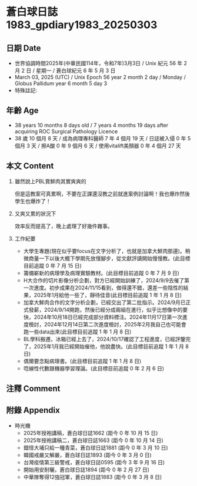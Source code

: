 [_metadata_:encoding]: - "utf-8"
[_metadata_:language]: - "zh-Hant-TW"
[_metadata_:fileformat]: - "markdown"
[_metadata_:MIME_type]: - "text/plain"
[_metadata_:markdown_version]: - "commonmark version 0.30"
[_metadata_:markdown_spec]: - "https://spec.commonmark.org/0.30/"

# 蒼白球日誌1983_gpdiary1983_20250303 #

## 日期 Date ##

* 世界協調時間2025年(中華民國114年，令和7年)3月3日 / Unix 紀元 56 年 2 月 2 日 / 星期一 / 蒼白球紀元 6 年 5 月 3 日
* March 03, 2025 (UTC) / Unix Epoch 56 year 2 month 2 day / Monday / Globus Pallidum year 6 month 5 day 3
* 特殊註記:

## 年齡 Age ##

* 38 years 10 months 8 days old / 7 years 4 months 19 days after acquiring ROC Surgical Pathology Licence
* 38 歲 10 個月 8 天 / 成為病理專科醫師 7 年 4 個月 19 天 / 日誌被入侵 0 年 5 個月 3 天 / 擦A酸 0 年 9 個月 6 天 / 使用vitalift美顏器 0 年 4 個月 27 天

## 本文 Content ##

1. 雖然說上PBL賞鮮肉其實爽爽的

    但是這教案可真累啊，不要在正課還沒教之前就進案例討論啊！我也爆炸然後學生也爆炸了！

2. 又爽又累的狀況下

    效率反而提高了，晚上處理了好幾件雜事。

3. 工作紀要

    - 大學生專題(現在似乎要focus在文字分析了，也就是加拿大鮮肉那邊)。稍微商量一下以後大概下學期先放慢腳步，從文獻評讀開始慢慢教。(此目標目前追蹤 0 年 7 月 15 日)
    - 籌備嶄新的病理學及病理實驗教材。(此目標目前追蹤 0 年 7 月 9 日)
    - H大合作的切片影像分析企劃，對方已經開始訓練了，2024/9/9去催了第一次進度。初步成果在2024/11/15看到，做得還不錯，還差一些陰性的結果，2025年1月給他一些了，靜待佳音(此目標目前追蹤 1 年 1 月 8 日)
    - 加拿大鮮肉合作的文字分析企劃，已經交出了第二批指示。2024/9月已正式發薪，2024/9/14開跑，然後已經分成兩組在進行，似乎比想像中的要快，2024年10月18日已經完成部分資料標注。2024年11月17日第一次進度檢討，2024年12月14日第二次進度檢討，2025年2月我自己也可能會跑一些data出來(此目標目前追蹤 1 年 1 月 8 日)
    - BL學科搬遷，冰箱已經上去了，2024/10/17確認了工程進度，已經評鑒完了，2025年1月我已經開始催他，他說盡快。(此目標目前追蹤 1 年 1 月 8 日)
    - 偶爾要念點病理書。(此目標目前追蹤 1 年 1 月 8 日)
    - 唸線性代數跟機器學習理論。(此目標目前追蹤 0 年 2 月 6 日)

## 注釋 Comment ##


## 附錄 Appendix ##

* 時光機
    - 2025年授袍講稿，蒼白球日誌1662 (距今 0 年 10 月 15 日)
    - 2025年授袍講稿二，蒼白球日誌1663 (距今 0 年 10 月 14 日)
    - 錯怪大埔只給一種青菜，蒼白球日誌1881 (距今 0 年 3 月 10 日)
    - 韓國戒嚴又解嚴，蒼白球日誌1893 (距今 0 年 3 月 0 日)
    - 台灣疫情第三級警戒，蒼白球日誌0595 (距今 3 年 9 月 16 日)
    - 開始用安耐曬，蒼白球日誌1894 (距今 0 年 2 月 27 日)
    - 中華隊奪得12強冠軍，蒼白球日誌1883 (距今 0 年 3 月 8 日)
